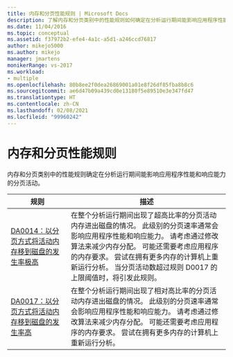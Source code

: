 ```yaml
---
title: 内存和分页性能规则 | Microsoft Docs
description: 了解内存和分页类别中的性能规则如何确定在分析运行期间能影响应用程序性能和响应能力的分页活动。
ms.date: 11/04/2016
ms.topic: conceptual
ms.assetid: f37972b2-efe4-4a1c-a5d1-a246ccd76817
author: mikejo5000
ms.author: mikejo
manager: jmartens
monikerRange: vs-2017
ms.workload:
- multiple
ms.openlocfilehash: 80b8ee2f0dea26869001a01e8f26df85fba8b8c6
ms.sourcegitcommit: ae6d47b09a439cd0e13180f5e89510e3e347fd47
ms.translationtype: HT
ms.contentlocale: zh-CN
ms.lasthandoff: 02/08/2021
ms.locfileid: "99960242"
---
```

# <a name="memory-and-paging-performance-rules"></a>内存和分页性能规则
内存和分页类别中的性能规则确定在分析运行期间能影响应用程序性能和响应能力的分页活动。

|规则|描述|
|-|-|
|[DA0014：以分页方式将活动内存移到磁盘的发生率极高](../profiling/da0014-extremely-high-rates-of-paging-active-memory-to-disk.md)|在整个分析运行期间出现了超高比率的分页活动内存进出磁盘的情况。 此级别的分页速率通常会影响应用程序性能和响应能力。 请考虑通过修改算法来减少内存分配。 可能还需要考虑应用程序的内存要求。 尝试在拥有更多内存的计算机上重新运行分析。 当分页活动数超过规则 D0017 的上限阈值时，将引发此规则。|
|[DA0017：以分页方式将活动内存移到磁盘的发生率高](../profiling/da0017-high-rates-of-paging-active-memory-to-disk.md)|在整个分析运行期间出现了相对高比率的分页活动内存进出磁盘的情况。 此级别的分页速率通常会影响应用程序性能和响应能力。 请考虑通过修改算法来减少内存分配。 可能还需要考虑应用程序的内存要求。 尝试在拥有更多内存的计算机上重新运行分析。|
